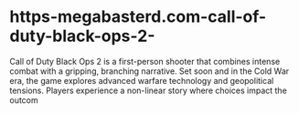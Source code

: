 # https-megabasterd.com-call-of-duty-black-ops-2-
Call of Duty Black Ops 2 is a first-person shooter that combines intense combat with a gripping, branching narrative. Set soon and in the Cold War era, the game explores advanced warfare technology and geopolitical tensions. Players experience a non-linear story where choices impact the outcom
